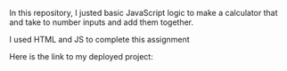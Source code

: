 In this repository, I justed basic JavaScript logic to make a calculator that and take to number inputs and add them together.

I used HTML and JS to complete this assignment

Here is the link to my deployed project: 

